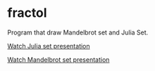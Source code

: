 # fractol
Program that draw Mandelbrot set and Julia Set.


[Watch Julia set presentation](https://www.youtube.com/embed/yH7xuTl61z8)

[Watch Mandelbrot set presentation](https://www.youtube.com/embed/v6ksaUpZbJg)
